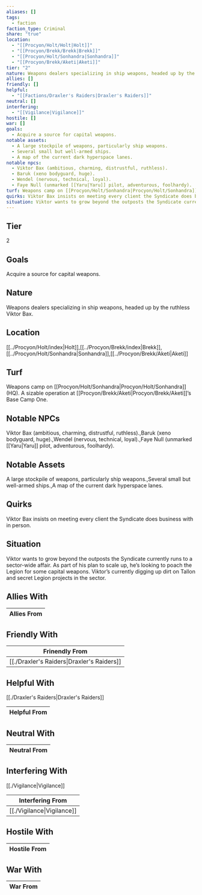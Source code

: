 ```yaml
---
aliases: []
tags:
  - faction
faction_type: Criminal
share: "true"
location:
  - "[[Procyon/Holt/Holt|Holt]]"
  - "[[Procyon/Brekk/Brekk|Brekk]]"
  - "[[Procyon/Holt/Sonhandra|Sonhandra]]"
  - "[[Procyon/Brekk/Aketi|Aketi]]"
tier: "2"
nature: Weapons dealers specializing in ship weapons, headed up by the ruthless Viktor Bax.
allies: []
friendly: []
helpful:
  - "[[Factions/Draxler's Raiders|Draxler's Raiders]]"
neutral: []
interfering:
  - "[[Vigilance|Vigilance]]"
hostile: []
war: []
goals:
  - Acquire a source for capital weapons.
notable assets:
  - A large stockpile of weapons, particularly ship weapons.
  - Several small but well-armed ships.
  - A map of the current dark hyperspace lanes.
notable npcs:
  - Viktor Bax (ambitious, charming, distrustful, ruthless).
  - Baruk (xeno bodyguard, huge).
  - Wendel (nervous, technical, loyal).
  - Faye Null (unmarked [[Yaru|Yaru]] pilot, adventurous, foolhardy).
turf: Weapons camp on [[Procyon/Holt/Sonhandra|Procyon/Holt/Sonhandra]] (HQ). A sizable operation at [[Procyon/Brekk/Aketi|Procyon/Brekk/Aketi]]’s Base Camp One.
quirks: Viktor Bax insists on meeting every client the Syndicate does business with in person.
situation: Viktor wants to grow beyond the outposts the Syndicate currently runs to a sector-wide affair. As part of his plan to scale up, he’s looking to poach the Legion for some capital weapons. Viktor’s currently digging up dirt on Tallon and secret Legion projects in the sector.
---
```

## Tier

2

## Goals

Acquire a source for capital weapons.

## Nature

Weapons dealers specializing in ship weapons, headed up by the ruthless Viktor Bax.

## Location

[[../Procyon/Holt/index|Holt]],[[../Procyon/Brekk/index|Brekk]],[[../Procyon/Holt/Sonhandra|Sonhandra]],[[../Procyon/Brekk/Aketi|Aketi]]

## Turf

Weapons camp on [[Procyon/Holt/Sonhandra|Procyon/Holt/Sonhandra]] (HQ). A sizable operation at [[Procyon/Brekk/Aketi|Procyon/Brekk/Aketi]]’s Base Camp One.

## Notable NPCs

Viktor Bax (ambitious, charming, distrustful, ruthless).,Baruk (xeno bodyguard, huge).,Wendel (nervous, technical, loyal).,Faye Null (unmarked [[Yaru|Yaru]] pilot, adventurous, foolhardy).

## Notable Assets

A large stockpile of weapons, particularly ship weapons.,Several small but well-armed ships.,A map of the current dark hyperspace lanes.

## Quirks

Viktor Bax insists on meeting every client the Syndicate does business with in person.

## Situation

Viktor wants to grow beyond the outposts the Syndicate currently runs to a sector-wide affair. As part of his plan to scale up, he’s looking to poach the Legion for some capital weapons. Viktor’s currently digging up dirt on Tallon and secret Legion projects in the sector.

## Allies With



| Allies From |
| ----------- |


## Friendly With



| Frinendly From                                       |
| ---------------------------------------------------- |
| [[./Draxler's Raiders\|Draxler's Raiders]] |


## Helpful With

[[./Draxler's Raiders|Draxler's Raiders]]

| Helpful From |
| ------------ |


## Neutral With




| Neutral From |
| ------------ |



## Interfering With

[[./Vigilance|Vigilance]]


| Interfering From                     |
| ------------------------------------ |
| [[./Vigilance\|Vigilance]] |



## Hostile With




| Hostile From |
| ------------ |



## War With



| War From |
| -------- |

